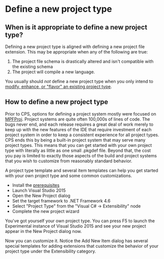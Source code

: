 Define a new project type
=========================

## When is it appropriate to define a new project type?

Defining a new project type is aligned with defining a new project file
extension. This may be appropriate when any of the following are true:

1. The project file schema is drastically altered and isn't compatible with the existing schema
2. The project will compile a new language.

You usually should *not* define a new project type when you only intend
to [modify, enhance, or "flavor" an existing project type](Extend_an_existing_project_type.md).

## How to define a new project type

Prior to CPS, options for defining a project system mostly were focused
on [MPFProj](http://mpfproj12.codeplex.com/). Project systems are quite often
100,000s of lines of code. The bugs never end, and each release requires a
great deal of work merely to keep up with the new features of the IDE that
require investment of each project system in order to keep a consistent
experience for all project types. CPS ends this by being a built-in project
system that may serve many project types. This means that you can get
started with your own project type with literally as little as one small
.pkgdef file. Beyond that, the cost you pay is limited to exactly those
aspects of the build and project systems that you wish to customize from
reasonably standard behavior. 

A project type template and several item templates can help you get started
with your own project type and some common customizations. 

- Install the [prerequisites](PreReqs.md)
- Launch Visual Studio 2015
- Open the New Project dialog
- Set the target framework to .NET Framework 4.6
- Select "Project Type" from the "Visual C# -> Extensibility" node
- Complete the new project wizard

You've got yourself your own project type. You can press F5 to launch the
Experimental instance of Visual Studio 2015 and see your new project appear
in the New Project dialog now.

Now you can customize it. Notice the Add New Item dialog has several
special templates for adding extensions that customize the behavior of
your project type under the Extensibility category.
